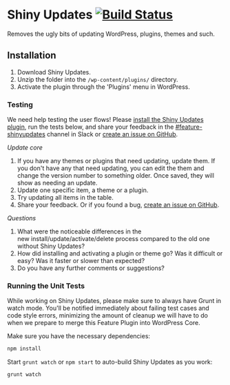 # Shiny Updates [![Build Status](https://travis-ci.org/obenland/shiny-updates.svg?branch=master)](https://travis-ci.org/obenland/shiny-updates)

Removes the ugly bits of updating WordPress, plugins, themes and such.


## Installation

1. Download Shiny Updates.
2. Unzip the folder into the `/wp-content/plugins/` directory.
3. Activate the plugin through the 'Plugins' menu in WordPress.


### Testing
We need help testing the user flows! Please [install the Shiny Updates plugin](https://wordpress.org/plugins/shiny-updates/), run the tests below, and share your feedback in the [#feature-shinyupdates](https://wordpress.slack.com/archives/feature-shinyupdates) channel in Slack or [create an issue on GitHub](https://github.com/obenland/shiny-updates/issues).

*Update core*

1. If you have any themes or plugins that need updating, update them. If you don't have any that need updating, you can edit the them and change the version number to something older. Once saved, they will show as needing an update.
1. Update one specific item, a theme or a plugin.
1. Try updating all items in the table.
1. Share your feedback. Or if you found a bug, <a href="https://github.com/obenland/shiny-updates/issues">create an issue on GitHub</a>.

*Questions*

1. What were the noticeable differences in the new install/update/activate/delete process compared to the old one without Shiny Updates?
1. How did installing and activating a plugin or theme go? Was it difficult or easy? Was it faster or slower than expected?
1. Do you have any further comments or suggestions?


### Running the Unit Tests

While working on Shiny Updates, please make sure to always have Grunt in watch mode. You'll be notified immediately about failing test cases and code style errors, minimizing the amount of cleanup we will have to do when we prepare to merge this Feature Plugin into WordPress Core.

Make sure you have the necessary dependencies:

```bash
npm install
```

Start `grunt watch` or `npm start` to auto-build Shiny Updates as you work:

```bash
grunt watch
```

